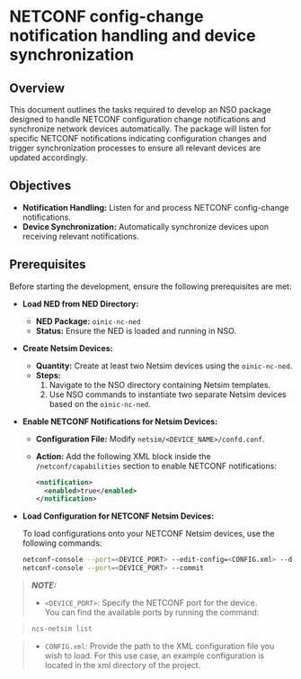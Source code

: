 # NETCONF config-change notification handling and device synchronization

## Overview

This document outlines the tasks required to develop an NSO package designed to handle NETCONF configuration change notifications and synchronize network devices automatically. The package will listen for specific NETCONF notifications indicating configuration changes and trigger synchronization processes to ensure all relevant devices are updated accordingly.

## Objectives

- **Notification Handling:** Listen for and process NETCONF config-change notifications.
- **Device Synchronization:** Automatically synchronize devices upon receiving relevant notifications.

## Prerequisites

Before starting the development, ensure the following prerequisites are met:

- **Load NED from NED Directory:**
  - **NED Package:** `oinic-nc-ned`
  - **Status:** Ensure the NED is loaded and running in NSO.

- **Create Netsim Devices:**
  - **Quantity:** Create at least two Netsim devices using the `oinic-nc-ned`.
  - **Steps:**
    1. Navigate to the NSO directory containing Netsim templates.
    2. Use NSO commands to instantiate two separate Netsim devices based on the `oinic-nc-ned`.

- **Enable NETCONF Notifications for Netsim Devices:**
  - **Configuration File:** Modify `netsim/<DEVICE_NAME>/confd.conf`.
  - **Action:** Add the following XML block inside the `/netconf/capabilities` section to enable NETCONF notifications:
  
    ```xml
    <notification>
      <enabled>true</enabled>
    </notification>
    ```

- **Load Configuration for NETCONF Netsim Devices:**
  
  To load configurations onto your NETCONF Netsim devices, use the following commands:

  ```bash
  netconf-console --port=<DEVICE_PORT> --edit-config=<CONFIG.xml> --db=candidate 
  netconf-console --port=<DEVICE_PORT> --commit

> **_NOTE:_** 
>
>- `<DEVICE_PORT>`: Specify the NETCONF port for the device.  
>  You can find the available ports by running the command:  

>   ```bash
>  ncs-netsim list

>- `CONFIG.xml`: Provide the path to the XML configuration file you wish to load.
> For this use case, an example configuration is located in the xml directory of the project.


